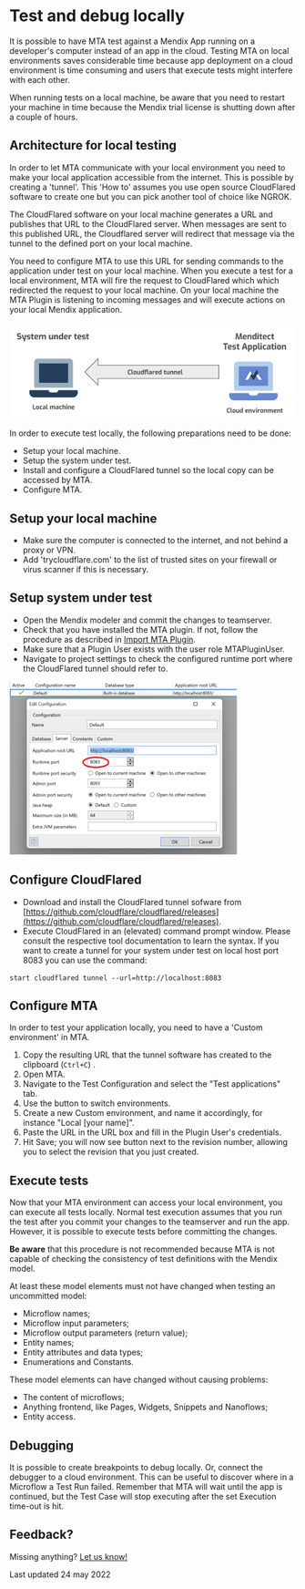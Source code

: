 # Test and debug locally

It is possible to have MTA test against a Mendix App running on a developer's computer instead of an app in the cloud. Testing MTA on local environments saves considerable time because app deployment on a cloud environment is time consuming and users that execute tests might interfere with each other.

When running tests on a local machine, be aware that you need to restart your machine in time because the Mendix trial license is shutting down after a couple of hours.

## Architecture for local testing

In order to let MTA communicate with your local environment you need to make your local
application accessible from the internet. This is possible by creating a 'tunnel'. This 'How to'
assumes you use open source CloudFlared software to create one but you can pick another tool of
choice like NGROK.

The CloudFlared software on your local machine generates a URL and publishes that URL to the
CloudFlared server. When messages are sent to this published URL, the Cloudflared server will
redirect that message via the tunnel to the defined port on your local machine.

You need to configure MTA to use this URL for sending commands to the application under test on
your local machine. When you execute a test for a local environment, MTA will fire the request to
CloudFlared which which redirected the request to your local machine. On your local machine the
MTA Plugin is listening to incoming messages and will execute actions on your local Mendix
application.

![Tunnel architecture](images/tunnel.png)

In order to execute test locally, the following preparations need to be done:

- Setup your local machine.
- Setup the system under test.
- Install and configure a CloudFlared tunnel so the local copy can be accessed by MTA.
- Configure MTA.

## Setup your local machine

- Make sure the computer is connected to the internet, and not behind a proxy or VPN.
- Add 'trycloudflare.com' to the list of trusted sites on your firewall or virus scanner if this is necessary.

## Setup system under test

- Open the Mendix modeler and commit the changes to teamserver.
- Check that you have installed the MTA plugin. If not, follow the procedure as described in [Import MTA Plugin](import-plugin).
- Make sure that a Plugin User exists with the user role MTAPluginUser.
- Navigate to project settings to check the configured runtime port where the CloudFlared tunnel should refer to.

![Port number](images/port.png)

## Configure CloudFlared

- Download and install the CloudFlared tunnel sofware from [https://github.com/cloudflare/cloudflared/releases](https://github.com/cloudflare/cloudflared/releases).
- Execute CloudFlared in an (elevated) command prompt window. Please consult the respective tool documentation to learn the syntax. If you want to create a tunnel for your system under test on local host port 8083 you can use the command:

```
start cloudflared tunnel --url=http://localhost:8083
```

## Configure MTA
In order to test your application locally, you need to have a 'Custom environment' in MTA.

1. Copy the resulting URL that the tunnel software has created to the clipboard (<code>Ctrl+C</code>) .
2. Open MTA.
3. Navigate to the Test Configuration and select the "Test applications" tab.
4. Use the <i class="fa fa-exchange"></i> button to switch environments.
5. Create a new Custom environment, and name it accordingly, for instance "Local [your name]".
6. Paste the URL in the URL box and fill in the Plugin User's credentials.
7. Hit Save; you will now see <i class="fa fa-pencil"></i> button next to the revision number, allowing you to select the revision that you just created.

## Execute tests

Now that your MTA environment can access your local environment, you can execute all tests locally.
Normal test execution assumes that you run the test after you commit your changes to the teamserver and run the app. However, it is possible to execute tests before committing the changes.

**Be aware** that this procedure is not recommended because MTA is not capable of checking the consistency of test definitions with the Mendix model. 

At least these model elements must not have changed when testing an uncommitted model:

- Microflow names;
- Microflow input parameters;
- Microflow output parameters (return value);
- Entity names;
- Entity attributes and data types;
- Enumerations and Constants.

These model elements can have changed without causing problems:
- The content of microflows;
- Anything frontend, like Pages, Widgets, Snippets and Nanoflows;
- Entity access.

## Debugging

It is possible to create breakpoints to debug locally. Or, connect the debugger to a cloud environment. This can be useful to discover where in a Microflow a Test Run failed. Remember that MTA will wait until the app is continued, but the Test Case will stop executing after the set Execution time-out is hit. 

## Feedback?
Missing anything? [Let us know!](mailto:support@menditect.com)

Last updated 24 may 2022